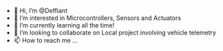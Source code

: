 - 👋 Hi, I’m @Deffiant
- 👀 I’m interested in Microcontrollers, Sensors and Actuators
- 🌱 I’m currently learning all the time!
- 💞️ I’m looking to collaborate on Local project involving vehicle telemetry
- 📫 How to reach me ...

<!---
Deffiant/Deffiant is a ✨ special ✨ repository because its `README.md` (this file) appears on your GitHub profile.
You can click the Preview link to take a look at your changes.
--->
